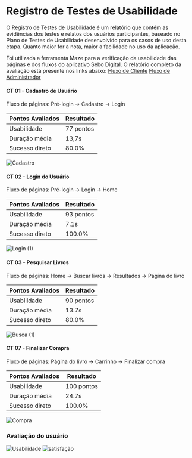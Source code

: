 # Registro de Testes de Usabilidade

O Registro de Testes de Usabilidade é um relatório que contém as evidências dos testes e relatos dos usuários participantes, baseado no Plano de Testes de Usabilidade desenvolvido para os casos de uso desta etapa. Quanto maior for a nota, maior a facilidade no uso da aplicação.

Foi utilizada a ferramenta Maze para a verificação da usabilidade das páginas e dos fluxos do aplicativo Sebo Digital. O relatório completo da avaliação está presente nos links abaixo:
 <a href="https://app.maze.co/report/Sebo-Cliente/cml6n1hlhdrfr5e/intro">Fluxo de Cliente</a>
 <a href=#>Fluxo de Administrador</a>
 
#### CT 01 - Cadastro de Usuário
Fluxo de páginas: Pré-login -> Cadastro -> Login

| Pontos Avaliados | Resultado                                  |
| -----------------|--------------------------------------------|
| Usabilidade      | 77 pontos                                  |
| Duração média    | 13,7s                                      |
| Sucesso direto   | 80.0%                                      |


![Cadastro](https://user-images.githubusercontent.com/89920953/236698331-7afdcc43-da47-4cfc-8a19-1e4ee40423ad.png)

#### CT 02 - Login do Usuário
Fluxo de páginas: Pré-login -> Login -> Home

| Pontos Avaliados | Resultado                                  |
| -----------------|--------------------------------------------|
| Usabilidade      | 93 pontos                                  |
| Duração média    | 7.1s                                       |
| Sucesso direto   | 100.0%                                     |


![Login (1)](https://user-images.githubusercontent.com/89920953/236698773-025017b8-a5b9-4264-b803-9c0eb9ea298d.png)


#### CT 03 - Pesquisar Livros
Fluxo de páginas: Home -> Buscar livros -> Resultados -> Página do livro

| Pontos Avaliados | Resultado                                  |
| -----------------|--------------------------------------------|
| Usabilidade      | 90 pontos                                  |
| Duração média    | 13.7s                                      |
| Sucesso direto   | 80.0%                                      |

![Busca (1)](https://user-images.githubusercontent.com/89920953/236699179-de836e4f-cfb3-4287-9316-a310644ee8fd.png)


#### CT 07 - Finalizar Compra
Fluxo de páginas: Página do livro -> Carrinho -> Finalizar compra

| Pontos Avaliados | Resultado                                  |
| -----------------|--------------------------------------------|
| Usabilidade      | 100 pontos                                 |
| Duração média    | 24.7s                                      |
| Sucesso direto   | 100.0%                                     |

![Compra](https://user-images.githubusercontent.com/89920953/236699570-ec4f50ab-a37c-44f1-8480-e2474e9541a6.png)

### Avaliação do usuário
![Usabilidade](https://user-images.githubusercontent.com/89920953/236699760-48500d24-908f-4e5f-a444-903660c134d3.png)
![satisfação](https://user-images.githubusercontent.com/89920953/236699772-f3a0a40f-8fbe-4eb9-86a5-a18978c08db9.png)
